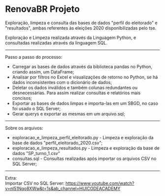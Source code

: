 # RenovaBR Projeto
Exploração, limpeza e consulta das bases de dados "perfil do eleitorado" e "resultados", ambas referentes às eleições 2020 disponibilizadas pelo tse.

Exploração e Limpeza realizada através da Linguagem Python, e consultadas realizadas através da linguagem SQL.

-------------------

Passo a passo do processo:

- Carregar as bases de dados através da biblioteca pandas no Python, criando assim, um DataFrame;
- Analisar por filtros no Excel e visualizações de retorno no Python, se há dados inconsistentes com o dicionário de dados;
- Deletar os dados inválidos e também colunas redundantes ou desnecessárias. Para assim realizar consultas e relatórios mais concisos;
- Exportar as bases de dados limpas e importa-las em um SBGD, no caso foi usado o SQL Server;
- Gerar querys e exportar as mesmas em um arquivo.sql;

-------------------

Sobre os arquivos:

- exploracao_e_limpeza_perfil_eleitorado.py - Limpeza e exploração da base de dados "perfil_eleitorado_2020.csv";
- exploracao_e_limpeza_resultados.py - Limpeza e exploração da base de dados "SP_turno_1.csv"
- consultas.sql - Consultas realizadas após importar os arquivos CSV no SQL Server;

-------------------
Extra:\
Importar CSV no SQL Server: https://www.youtube.com/watch?v=nl51Nqo8XWw&t=1s&ab_channel=HUICODEACADEMY
